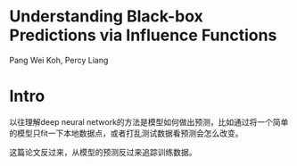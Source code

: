 # Understanding Black-box Predictions via Influence Functions

Pang Wei Koh, Percy Liang

# Intro

以往理解deep neural network的方法是模型如何做出预测，比如通过将一个简单的模型只fit一下本地数据点，或者打乱测试数据看预测会怎么改变。

这篇论文反过来，从模型的预测反过来追踪训练数据。